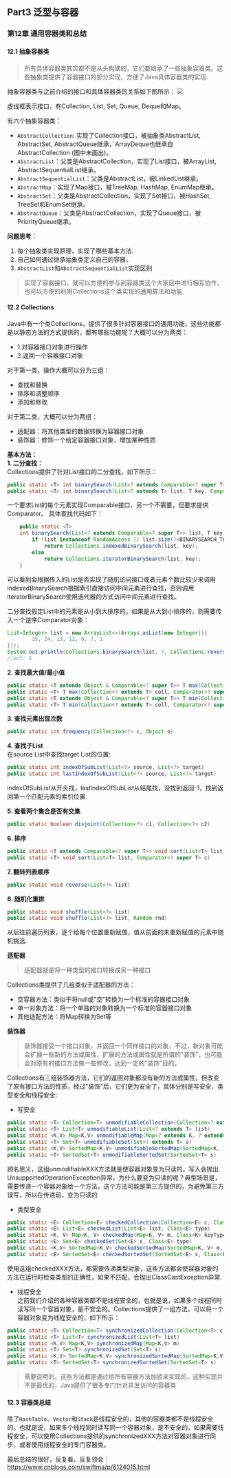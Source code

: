 ## Part3 泛型与容器

### 第12章 通用容器类和总结
#### 12.1 抽象容器类
>所有具体容器类其实都不是从头构建的，它们都继承了一些抽象容器类。这些抽象类提供了容器接口的部分实现，方便了Java具体容器类的实现.

抽象容器类与之前介绍的接口和具体容器类的关系如下图所示：
<img src="https://ws1.sinaimg.cn/mw690/006SQxbply1g0puqhziodj30is0a7mz9.jpg" style="zoom:80%"/>

虚线框表示接口，有Collection, List, Set, Queue, Deque和Map。

有六个抽象容器类：
* `AbstractCollection`: 实现了Collection接口，被抽象类AbstractList, AbstractSet, AbstractQueue继承，ArrayDeque也继承自AbstractCollection (图中未画出)。
* `AbstractList`：父类是AbstractCollection，实现了List接口，被ArrayList, AbstractSequentialList继承。
* `AbstractSequentialList`：父类是AbstractList，被LinkedList继承。
* `AbstractMap`：实现了Map接口，被TreeMap, HashMap, EnumMap继承。
* `AbstractSet`：父类是AbstractCollection，实现了Set接口，被HashSet, TreeSet和EnumSet继承。
* `AbstractQueue`：父类是AbstractCollection，实现了Queue接口，被PriorityQueue继承。

**问题思考**：<br>
1. 每个抽象类实现原理，实现了哪些基本方法.<br>
2. 自己如何通过继承抽象类定义自己的容器。
3. `AbstractList`和`AbstractSequentialList`实现区别

>实现了容器接口，就可以方便的参与到容器类这个大家庭中进行相互协作，也可以方便的利用Collections这个类实现的通用算法和功能.

#### 12.2 Collections
Java中有一个类Collections，提供了很多针对容器接口的通用功能，这些功能都是以静态方法的方式提供的，都有哪些功能呢？大概可以分为两类：<br>
* 1.对容器接口对象进行操作
* 2.返回一个容器接口对象 

对于第一类，操作大概可以分为三组：
* 查找和替换
* 排序和调整顺序
* 添加和修改 
  
对于第二类，大概可以分为两组：
* 适配器：将其他类型的数据转换为容器接口对象
* 装饰器：修饰一个给定容器接口对象，增加某种性质 

**基本方法：**<br>
**1. 二分查找：** <br>
Collections提供了针对List接口的二分查找，如下所示：
```java
public static <T> int binarySearch(List<? extends Comparable<? super T>> list, T key)
public static <T> int binarySearch(List<? extends T> list, T key, Comparator<? super T> c) 
```
一个要求List的每个元素实现Comparable接口，另一个不需要，但要求提供Comparator。
具体查找代码如下：
```java
    public static <T>
    int binarySearch(List<? extends Comparable<? super T>> list, T key) {
        if (list instanceof RandomAccess || list.size()<BINARYSEARCH_THRESHOLD)
            return Collections.indexedBinarySearch(list, key);
        else
            return Collections.iteratorBinarySearch(list, key);
    }
```
可以看到会根据传入的List是否实现了随机访问接口或者元素个数比较少来调用indexedBinarySearch根据索引直接访问中间元素进行查找，否则调用iteratorBinarySearch使用迭代器的方式访问中间元素进行查找。

二分查找假定List中的元素是从小到大排序的。如果是从大到小排序的，则需要传入一个逆序Comparator对象：
```java
List<Integer> list = new ArrayList<>(Arrays.asList(new Integer[]{
        35, 24, 13, 12, 8, 7, 1
}));
System.out.println(Collections.binarySearch(list, 7, Collections.reverseOrder()));
//out: 5
```

**2. 查找最大值/最小值** <br>
```java
public static <T extends Object & Comparable<? super T>> T max(Collection<? extends T> coll)
public static <T> T max(Collection<? extends T> coll, Comparator<? super T> comp)
public static <T extends Object & Comparable<? super T>> T min(Collection<? extends T> coll)
public static <T> T min(Collection<? extends T> coll, Comparator<? super T> comp)
```

**3. 查找元素出现次数** <br>
```java
public static int frequency(Collection<?> c, Object o)
```

**4. 查找子List** <br>
在source List中查找target List的位置:
```java
public static int indexOfSubList(List<?> source, List<?> target)
public static int lastIndexOfSubList(List<?> source, List<?> target)
```
indexOfSubList从开头找，lastIndexOfSubList从结尾找，没找到返回-1，找到返回第一个匹配元素的索引位置.

**5. 查看两个集合是否有交集** <br>
```java
public static boolean disjoint(Collection<?> c1, Collection<?> c2)
```

**6. 排序** <br>
```java
public static <T extends Comparable<? super T>> void sort(List<T> list)
public static <T> void sort(List<T> list, Comparator<? super T> c)
```

**7. 翻转列表顺序** <br>
```java
public static void reverse(List<?> list) 
```

**8. 随机化重排** <br>
```java
public static void shuffle(List<?> list)
public static void shuffle(List<?> list, Random rnd)
```
从后往前遍历列表，逐个给每个位置重新赋值，值从前面的未重新赋值的元素中随机挑选.

**适配器** <br>
>适配器就是将一种类型的接口转换成另一种接口

Collections类提供了几组类似于适配器的方法：
* 空容器方法：类似于将null或"空"转换为一个标准的容器接口对象
* 单一对象方法：将一个单独的对象转换为一个标准的容器接口对象
* 其他适配方法：将Map转换为Set等
  
**装饰器** <br>
>装饰器接受一个接口对象，并返回一个同样接口的对象，不过，新对象可能会扩展一些新的方法或属性，扩展的方法或属性就是所谓的"装饰"，也可能会对原有的接口方法做一些修改，达到一定的"装饰"目的。

Collections有三组装饰器方法，它们的返回对象都没有新的方法或属性，但改变了原有接口方法的性质，经过"装饰"后，它们更为安全了，具体分别是写安全、类型安全和线程安全:
* 写安全
```java
public static <T> Collection<T> unmodifiableCollection(Collection<? extends T> c)
public static <T> List<T> unmodifiableList(List<? extends T> list)
public static <K,V> Map<K,V> unmodifiableMap(Map<? extends K, ? extends V> m)
public static <T> Set<T> unmodifiableSet(Set<? extends T> s)
public static <K,V> SortedMap<K,V> unmodifiableSortedMap(SortedMap<K, ? extends V> m)
public static <T> SortedSet<T> unmodifiableSortedSet(SortedSet<T> s)
```
顾名思义，这组unmodifiableXXX方法就是使容器对象变为只读的，写入会抛出UnsupportedOperationException异常。为什么要变为只读的呢？典型场景是，需要传递一个容器对象给一个方法，这个方法可能是第三方提供的，为避免第三方误写，所以在传递前，变为只读的

* 类型安全
```java
public static <E> Collection<E> checkedCollection(Collection<E> c, Class<E> type)
public static <E> List<E> checkedList(List<E> list, Class<E> type)
public static <K, V> Map<K, V> checkedMap(Map<K, V> m, Class<K> keyType, Class<V> valueType)
public static <E> Set<E> checkedSet(Set<E> s, Class<E> type)
public static <K,V> SortedMap<K,V> checkedSortedMap(SortedMap<K, V> m, Class<K> keyType, Class<V> valueType)
public static <E> SortedSet<E> checkedSortedSet(SortedSet<E> s, Class<E> type)
```
使用这组checkedXXX方法，都需要传递类型对象，这些方法都会使容器对象的方法在运行时检查类型的正确性，如果不匹配，会抛出ClassCastException异常.

* 线程安全 <br>
之前我们介绍的各种容器类都不是线程安全的，也就是说，如果多个线程同时读写同一个容器对象，是不安全的。Collections提供了一组方法，可以将一个容器对象变为线程安全的，如下所示：
```java
public static <T> Collection<T> synchronizedCollection(Collection<T> c)
public static <T> List<T> synchronizedList(List<T> list)
public static <K,V> Map<K,V> synchronizedMap(Map<K,V> m)
public static <T> Set<T> synchronizedSet(Set<T> s)
public static <K,V> SortedMap<K,V> synchronizedSortedMap(SortedMap<K,V> m)
public static <T> SortedSet<T> synchronizedSortedSet(SortedSet<T> s)
```
>需要说明的，这些方法都是通过给所有容器方法加锁来实现的，这种实现并不是最优的，Java提供了很多专门针对并发访问的容器类

#### 12.3 容器类总结
除了`HashTable`、`Vector`和`Stack`是线程安全的，其他的容器类都不是线程安全的。也就是说，如果多个线程同时读写同一个容器对象，是不安全的。如果需要线程安全，可以使用Collections提供的synchronizedXXX方法对容器对象进行同步，或者使用线程安全的专门容器类。

最后总结的很好，反复看，反复领会：<br>
https://www.cnblogs.com/swiftma/p/6124015.html